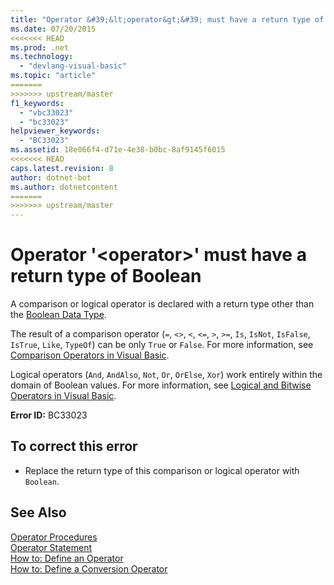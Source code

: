```yaml
---
title: "Operator &#39;&lt;operator&gt;&#39; must have a return type of Boolean"
ms.date: 07/20/2015
<<<<<<< HEAD
ms.prod: .net
ms.technology: 
  - "devlang-visual-basic"
ms.topic: "article"
=======
>>>>>>> upstream/master
f1_keywords: 
  - "vbc33023"
  - "bc33023"
helpviewer_keywords: 
  - "BC33023"
ms.assetid: 18e066f4-d71e-4e38-b0bc-8af9145f6015
<<<<<<< HEAD
caps.latest.revision: 8
author: dotnet-bot
ms.author: dotnetcontent
=======
>>>>>>> upstream/master
---
```

# Operator &#39;&lt;operator&gt;&#39; must have a return type of Boolean
A comparison or logical operator is declared with a return type other than the [Boolean Data Type](../../visual-basic/language-reference/data-types/boolean-data-type.md).  
  
 The result of a comparison operator (`=`, `<>`, `<`, `<=`, `>`, `>=`, `Is`, `IsNot`, `IsFalse`, `IsTrue`, `Like`, `TypeOf`) can be only `True` or `False`. For more information, see [Comparison Operators in Visual Basic](../../visual-basic/programming-guide/language-features/operators-and-expressions/comparison-operators.md).  
  
 Logical operators (`And`, `AndAlso`, `Not`, `Or`, `OrElse`, `Xor`) work entirely within the domain of Boolean values. For more information, see [Logical and Bitwise Operators in Visual Basic](../../visual-basic/programming-guide/language-features/operators-and-expressions/logical-and-bitwise-operators.md).  
  
 **Error ID:** BC33023  
  
## To correct this error  
  
-   Replace the return type of this comparison or logical operator with `Boolean`.  
  
## See Also  
 [Operator Procedures](../../visual-basic/programming-guide/language-features/procedures/operator-procedures.md)  
 [Operator Statement](../../visual-basic/language-reference/statements/operator-statement.md)  
 [How to: Define an Operator](../../visual-basic/programming-guide/language-features/procedures/how-to-define-an-operator.md)  
 [How to: Define a Conversion Operator](../../visual-basic/programming-guide/language-features/procedures/how-to-define-a-conversion-operator.md)
